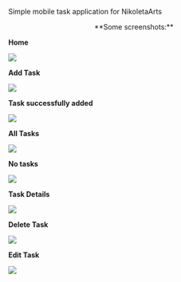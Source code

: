 Simple mobile task application for NikoletaArts

<p align="center">**Some screenshots:**</p>

**Home**

![](./assets/screenshots/home.jpg)


**Add Task**

![](./assets/screenshots/add_task.jpg)


**Task successfully added**

![](./assets/screenshots/success.jpg)


**All Tasks**

![](./assets/screenshots/all_tasks.jpg)


**No tasks**

![](./assets/screenshots/no_task.jpg)


**Task Details**

![](./assets/screenshots/task.jpg)


**Delete Task**

![](./assets/screenshots/delete.jpg)


**Edit Task**

![](./assets/screenshots/edit_task.jpg)
